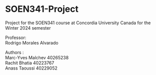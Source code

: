 # SOEN341-Project
Project for the SOEN341 course at Concordia University Canada for the Winter 2024 semester

Professor: <br/>
Rodrigo Morales Alvarado

Authors : <br/>
Marc-Yves Malchev 40265238 <br/>
Rachit Bhatia 40223767 <br/>
Anass Taoussi 40229052 <br/>
